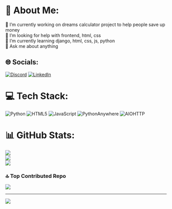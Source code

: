 # 💫 About Me:
🔭 I’m currently working on dreams calculator project to help people save up money<br>🤝 I’m looking for help with frontend, html, css<br>🌱 I’m currently learning django, html, css, js, python<br>💬 Ask me about anything


## 🌐 Socials:
[![Discord](https://img.shields.io/badge/Discord-%237289DA.svg?logo=discord&logoColor=white)](https://discordapp.com/users/343043969296498688) [![LinkedIn](https://img.shields.io/badge/LinkedIn-%230077B5.svg?logo=linkedin&logoColor=white)](https://linkedin.com/in/roman-kolchin) 

# 💻 Tech Stack:
![Python](https://img.shields.io/badge/python-3670A0?style=for-the-badge&logo=python&logoColor=ffdd54) ![HTML5](https://img.shields.io/badge/html5-%23E34F26.svg?style=for-the-badge&logo=html5&logoColor=white) ![JavaScript](https://img.shields.io/badge/javascript-%23323330.svg?style=for-the-badge&logo=javascript&logoColor=%23F7DF1E) ![PythonAnywhere](https://img.shields.io/badge/pythonanywhere-%232F9FD7.svg?style=for-the-badge&logo=pythonanywhere&logoColor=151515) ![AIOHTTP](https://img.shields.io/badge/iohttp-%232C5bb4.svg?style=for-the-badge&logo=aiohttp&logoColor=white)
# 📊 GitHub Stats:
![](https://github-readme-stats.vercel.app/api?username=kripl23&theme=radical&hide_border=false&include_all_commits=true&count_private=true)<br/>
![](https://github-readme-streak-stats.herokuapp.com/?user=kripl23&theme=radical&hide_border=false)<br/>
![](https://github-readme-stats.vercel.app/api/top-langs/?username=kripl23&theme=radical&hide_border=false&include_all_commits=true&count_private=true&layout=compact)

### 🔝 Top Contributed Repo
![](https://github-contributor-stats.vercel.app/api?username=kripl23&limit=5&theme=dark&combine_all_yearly_contributions=true)

---
[![](https://visitcount.itsvg.in/api?id=kripl23&icon=1&color=11)](https://visitcount.itsvg.in)

<!-- Proudly created with GPRM ( https://gprm.itsvg.in ) -->
